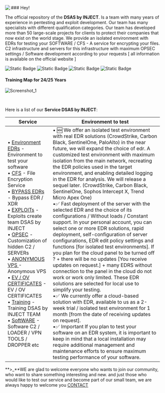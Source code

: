 <img align="left" src="https://injectexp.dev/assets/img/logo/logo1.png">
### Hey!

The official repository of the **DSAS by INJECT**. Is a team with many years of experience in pentesting and exploit development. Our team has many specialists with different qualification categories. Our team has developed more than 50 large-scale projects for clients to protect their companies that now exist on the world stage.
We provide an isolated environment with EDRs for testing your SOFTWARE / CFS - A service for encrypting your files. C2 infrastructure and servers for this infrastructure with maximum OPSEC settings / Software development according to your requests [ all information is available on the official website ]

![Static Badge](https://img.shields.io/badge/tox%20-%20340EF1DCEEC5B395B9B45963F945C00238ADDEAC87C117F64F46206911474C61981D96420B72?style=flat-square&label=340EF1DCEEC5B395B9B45963F945C00238ADDEAC87C117F64F46206911474C61981D96420B72)
![Static Badge](https://img.shields.io/badge/injectexp.dev-WebSite)
![Static Badge](https://img.shields.io/badge/https://t.me/INJECTCRYPT-WebSite)
![Static Badge](https://img.shields.io/badge/x.com/Evi1Grey5-Twitter)

#### Training Map for 24/25 Years

![Screenshot_1](https://github.com/user-attachments/assets/71b0cfad-5dbd-4615-a185-199f9b93c32b)



<br>

Here is a list of our **Service DSAS by INJECT**:

| **Service**                                                                                                                                                                                                                                                                                                                                                                                                                                                                                                                                                                                                                                                                                                                                                                                                                                                                                                                                                                                                                                                                                                                                                                                                                                                                                                                                                  | **Environment to test**                                                                                                                                                                                                                                                                                                                                                                                                                                                                                                                                                                                                                                                                                                                                                                                                                                                                                                                                                                                                                                                                                                                                                                                                                                                                                                         |
| --------------------------------------------------------------------------------------------------------------------------------------------------------------------------------------------------------------------------------------------------------------------------------------------------------------------------------------------------------------------------------------------------------------------------------------------------------------------------------------------------------------------------------------------------------------------------------------------------------------------------------------------------------------------------------------------------------------------------------------------------------------------------------------------------------------------------------------------------------------------------------------------------------------------------------------------------------------------------------------------------------------------------------------------------------------------------------------------------------------------------------------------------------------------------------------------------------------------------------------------------------------------------------------------------------------------------------------------------------- | --------------------------------------------------------------------------------------------------------------------------------------------------------------------------------------------------------------------------------------------------------------------------------------------------------------------------------------------------------------------------------------------------------------------------------------------------------------------------------------------------------------------------------------------------------------------------------------------------------------------------------------------------------------------------------------------------------------------------------------------------------------------------------------------------------------------------------------------------------------------------------------------------------------------------------------------------------------------------------------------------------------------------------------------------------------------------------------------------------------------------------------------------------------------------------------------------------------------------------------------------------------------------------------------------------------------------------------------------------------------------------- |
| • [Environment EDRs](https://injectexp.dev/environment) - Environment to test your software<br>• [CFS](https://injectexp.dev/cfs) - File Encryption Service<br>• [BYPASS EDRs](https://injectexp.dev/edr) - Bypass EDR / XDR <br>• [EXPLOITs](https://injectexp.dev/exploits) - Exploits create team DSAS by INJECT<br>• [OPSEC](https://injectexp.dev/opsec) - Сustomization of hidden C2 / SERVERs<br>• [ANONYMOUS VPS ](https://injectexp.dev/avs) - Anonymous VPS<br>• [EV / OV CERTIFICATES](https://injectexp.dev/certificate) - EV / OV CERTIFICATES<br>• [Training](https://injectexp.dev/training) - Training DSAS by INJECT TEAM<br>• [SoftWARE](https://injectexp.dev/software) - Software C2 / LOADER / VPN TOOLS / DROPPER etc<br>|• 🆕 We offer an isolated test environment with real EDR solutions (CrowdStrike, Carbon Black, SentinelOne, PaloAlto) in the near future, we will expand the choice of edr. A customized test environment with maximum isolation from the main network, recreating the EDR policies used in the target environment, and enabling detailed logging in the EDR for analysis. We will release a sequel later. (CrowdStrike, Carbon Black, SentinelOne, Sophos Intercept X, Trend Micro Apex One)<br>•✅ Fast deployment of the server with the selected EDR and the choice of its configurations / Without loads / Constant support. In your personal account, you can select one or more EDR solutions, rapid deployment, self-configuration of server configurations, EDR edit policy settings and functions [for isolated test environments]. If you plan for the cloud panel to be turned off ? + there will be no updates [You receive updates on request.] + many EDRS without connection to the panel in the cloud do not work or work only limited. These EDR solutions are selected for local use to simplify your testing.<br>•✅ We currently offer a cloud-based solution with EDR, available to us as a 2-week trial / isolated test environment for 1 month [from the date of receiving updates on request].<br>•✅ Important If you plan to test your software on an EDR system, it is important to keep in mind that a local installation may require additional management and maintenance efforts to ensure maximum testing performance of your software.


</center>

**\>\_**WE are glad to welcome everyone who wants to join our community, who want to share something interesting and new. and just those who would like to test our service and become part of our small team, we are always happy to welcome you [CONTACT](https://t.me/Evi1Grey5)
